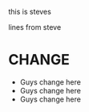 
this is steves 

lines from steve

# CHANGE

- Guys change here
- Guys change here
- Guys change here

